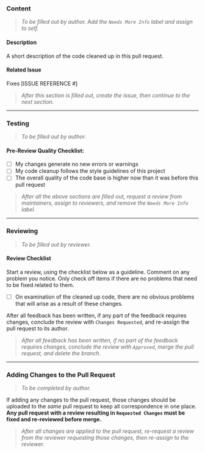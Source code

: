 
### Content
> _To be filled out by author. Add the `Needs More Info` label and assign to self._

#### **Description**
A short description of the code cleaned up in this pull request.

#### **Related Issue**
Fixes [ISSUE REFERENCE #]

> _After this section is filled out, create the issue, then continue to the next section._

---

### Testing
> _To be filled out by author._

#### **Pre-Review Quality Checklist:**

- [ ] My changes generate no new errors or warnings
- [ ] My code cleanup follows the style guidelines of this project
- [ ] The overall quality of the code base is higher now than it was before this pull request

> _After all the above sections are filled out, request a review from maintainers, assign to reviewers, and remove the `Needs More Info` label._

---

### Reviewing
> _To be filled out by reviewer._

#### **Review Checklist**
Start a review, using the checklist below as a guideline. Comment on any problem you notice. Only check off items if there are no problems that need to be fixed related to them.
- [ ] On examination of the cleaned up code, there are no obvious problems that will arise as a result of these changes.

After all feedback has been written, if any part of the feedback requires changes, conclude the review with `Changes Requested`, and re-assign the pull request to its author.

> _After all feedback has been written, if no part of the feedback requires changes, conclude the review with `Approved`, merge the pull request, and delete the branch._

---

### Adding Changes to the Pull Request
> _To be completed by author._

If adding any changes to the pull request, those changes should be uploaded to the _same_ pull request to keep all correspondence in one place. **Any pull request with a review resulting in `Requested Changes` must be fixed and re-reviewed before merge.**

> _After all changes are applied to the pull request, re-request a review from the reviewer requesting those changes, then re-assign to the reviewer._
